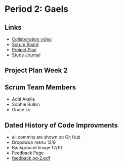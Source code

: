 # Period 2: Gaels
## Links
* [Collaboration video](https://youtu.be/rLajlcMSnqM)
* [Scrum Board](https://github.com/aditiakella/Period2Gaels/projects/1)
* [Project Plan](https://docs.google.com/document/d/1wBFv8xEiTdBYL12SreRxs_ixNCXaxFt93r1jJ1S14m4/edit?usp=sharing)
* [Study Journal](https://docs.google.com/document/d/1NFgEh_1AZGfm3fGWLUgGT7Xm9tNoPROnnH0_pO72MzM/edit?usp=sharing)
## Project Plan Week 2
## Scrum Team Members
* Aditi Akella
* Sophie Bulkin
* Grace Le

## Dated History of Code Improvments
* all commits are shown on Git Hub
* Dropdown menu 12/9
* Background Image 12/10
* Feedback Page
* [feedback pg-2.pdf](https://github.com/aditiakella/Period2Gaels/files/5690572/feedback.pg-2.pdf)
